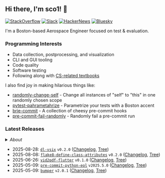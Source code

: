 ## Hi there, I'm sco1! 👋
[![StackOverflow](https://img.shields.io/badge/StackOverflow-sco1-F58025?logo=stackoverflow)](https://stackoverflow.com/users/2748311/excaza)
[![Slack](https://img.shields.io/badge/Boston%20Python-sco1-4A154B?logo=slack)](https://join.slack.com/t/bostonpython/shared_invite/zt-tnds065z-Ec_9XymfQFiPIVGXynyCjg)
[![HackerNews](https://img.shields.io/badge/HackerNews-sco1-F0652F?logo=stackoverflow)](https://news.ycombinator.com/user?id=sco1)
[![Bluesky](https://img.shields.io/badge/Bluesky-@sco1.bsky.social-brightgreen?logo=bluesky)](https://bsky.app/profile/sco1.bsky.social)

I'm a Boston-based Aerospace Engineer focused on test & evaluation.

### Programming Interests
* Data collection, postprocessing, and visualization
* CLI and GUI tooling
* Code quality
* Software testing
* Following along with [CS-related textbooks](https://github.com/sco1/sco1/blob/master/reading_list.md)

I also find joy in making hilarious things like:
* [randomly-change-self](https://github.com/sco1/randomly-change-self) - Change all instances of "self" to "this" in one randomly chosen scope
* [pytest-pahrametahrize](https://github.com/sco1/pytest-pahrametahrize) - Parametrize your tests with a Boston accent 
* [brie-commit](https://github.com/sco1/brie-commit) - A collection of cheesy pre-commit hooks
* [pre-commit-fail-randomly](https://github.com/sco1/pre-commit-fail-randomly) - Randomly fail a pre-commit run

### Latest Releases
<details>
  <summary><i>About</i></summary>

This section is powered by [`readme-rel`](https://github.com/sco1/readme-rel) and [`cog`](https://github.com/nedbat/cog) running [via CI](https://github.com/sco1/sco1/blob/master/.github/workflows/update_rel.yml). Updates are scheduled daily at 1400 UTC.

Inspired by Simon Willinson's [*Building a self-updating profile README for GitHub*](https://simonwillison.net/2020/Jul/10/self-updating-profile-readme/).
</details>

<!-- [[[cog
import datetime as dt

import cog
from readme_rel.main import n_recent_releases, render_repos

rendered = render_repos(n_recent_releases())
cog.out(f"{rendered}")
]]] -->
* 2025-08-28: [`dl-vsix`](https://github.com/sco1/dl-vsix) `v0.2.0` ([Changelog](https://github.com/sco1/dl-vsix/releases/tag/v0.2.0), [Tree](https://github.com/sco1/dl-vsix/tree/v0.2.0))  
* 2025-08-08: [`flake8-define-class-attributes`](https://github.com/sco1/flake8-define-class-attributes) `v0.2.0` ([Changelog](https://github.com/sco1/flake8-define-class-attributes/releases/tag/v0.2.0), [Tree](https://github.com/sco1/flake8-define-class-attributes/tree/v0.2.0))  
* 2025-06-26: [`vid2pdf-flutter`](https://github.com/sco1/vid2pdf-flutter) `v0.1.0` ([Changelog](https://github.com/sco1/vid2pdf-flutter/releases/tag/v0.1.0), [Tree](https://github.com/sco1/vid2pdf-flutter/tree/v0.1.0))  
* 2025-05-09: [`pre-commit-python-eol`](https://github.com/sco1/pre-commit-python-eol) `v2025.5.0` ([Changelog](https://github.com/sco1/pre-commit-python-eol/releases/tag/v2025.5.0), [Tree](https://github.com/sco1/pre-commit-python-eol/tree/v2025.5.0))  
* 2025-05-09: [`bumper`](https://github.com/sco1/bumper) `v2.0.1` ([Changelog](https://github.com/sco1/bumper/releases/tag/v2.0.1), [Tree](https://github.com/sco1/bumper/tree/v2.0.1))  
<!-- [[[end]]] -->
